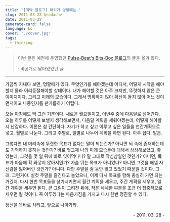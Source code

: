 ```yaml
---
title: '[맥박 블로그] 머리가 멍할때는.'
slug: 2011-03-28-headache
date: 2011-03-28
generate-card: false
language: ko
cover: './cover.jpg'
tags:
  - thinking
---
```


> 이번 글은 예전에 운영했던 [Pulse-Beat's Bits-Box 블로그](https://pulsebeat.tistory.com/)의 글을 옮겨 왔다.
>
> : 비공개로 남아있었던 글

---

가끔씩 지내다 보면, 멍할때가 있다. 무엇인가를 해야겠는데 어디서, 어떻게 시작을 해야할지 몰라 어리둥절해야할 상태이다. 내가 해야할 것은 아주 크지만, 뚜렷하지 않은 큰 이미지이다. 그리고 미래의 모습이다. 그래서 명확하지 않아 확신이 들지 않아 어느 것이 먼저이고 나중인지를 판가름하기 어렵다.

오늘 아침에도 딱 그런 기분이다. 새로운 월요일이고, 이번주 중에 다음달로 넘어간다. 오늘 하루를 어떻게 보낼지 생각해보면서, 다음달 계획을 세워야겠는데, 어떻게 해야할지 난감하다. 이론은 참 간단하다. 자기가 하고 싶고 이루고 싶은 일들을 연간계획으로 넣고, 월별로 나눈다. 그리고 주별로, 일별로 나누어 계획을 하면 된다. 아주 쉽다. 말은.

그렇다면 내 머리속에 뚜렷한 목표가 없다는 말이 되는건가? 아니면 뇌 속에 존재하는데도 기억하지 못하는 것인가? 바로 엊그제 나의 미래 모습들에 대해서 상상해보았고, 좋았는데, 그것을 몇 일 뒤에 바로 잊어먹다니? 말 그대로 작심삼일인 것인가? 아니면, 목표가 마음에 확 와닿지 않아서인가? 가슴 뛰는 목표가 아니었나? 아니면 그것을 해낼 자신감을 잃어버린 것인가? 아니다. 다만 주말을 쉴 동안 잊고 있었기 때문일 것이다. 그래. 그런거야. 실컷 주말을 즐긴다고 놀았으니, 이제 다시 목표를 향해 충실히 가면 되는 거겠지. 다시 한번 목표들을 상기시키면서 월간 계획을 세우고, 주간 계획을 세우고, 일간 계획을 세우면 된다. 큰 그림이 그려진 뒤에, 작은 세세한 부분을 조금 더 집중적으로 세우면 될 것이다. 꼭 이루겠다는 마음가짐을 가지고 다시 한번 정진할 수 있다.

정신을 똑바로 차리고, 앞으로 나아가라.

<p style="text-align:right;">- 2011. 03. 28 -</p>

